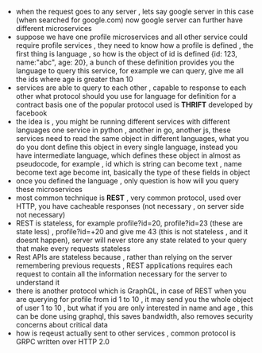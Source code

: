 - when the request goes to any server , lets say google server in this case (when searched for google.com) now google server can further have different microservices
- suppose we have one profile microservices and all other service could require profile services , they need to know how a profile is defined , the first thing is language , so how is the object of id is defined {id: 123, name:"abc", age: 20}, a bunch of these definition provides you the language to query this service, for example we can query, give me all the ids where age is greater than 10
- services are able to query to each other , capable to response to each other what protocol should you use for language for definition for a contract basis one of the popular protocol used is **THRIFT** developed by facebook
- the idea is , you might be running different services with different languages one service in python , another in go, another js, these services need to read the same object in different languages, what you do you dont define this object in every single language, instead you have intermediate language, which defines these object in almost as pseudocode, for example , id which is string can become text , name become text age become int, basically the type of these fields in object
- once you defined the language , only question is how will you query these microservices
- most common technique is **REST** , very common protocol, used over HTTP, you have cacheable responses (not necessary , on server side not necessary)
- REST is stateless, for example profile?id=20, profile?id=23 (these are state less) , profile?id=+20 and give me 43 (this is not stateless , and it doesnt happen), server will never store any state related to your query that make every requests stateless
- Rest APIs are stateless because , rather than relying on the server remembering previous requests , REST applications requires each request to contain all the information necessary for the server to understand it
- there is another protocol which is GraphQL, in case of REST when you are querying for profile from id 1 to 10 , it may send you the whole object of user 1 to 10 , but what if you are only interested in name and age , this can be done using graphql, this saves bandwidth, also removes security concerns about critical data
- how is reqeust actually sent to other services , common protocol is GRPC written over HTTP 2.0

